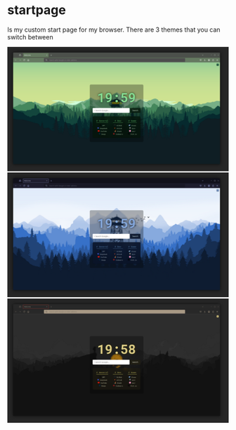 # startpage
Is my custom start page for my browser. There are 3 themes that you can switch between

<img src="./assets/screengreen" />

<img src="./assets/screenblue" />

<img src="./assets/screengruvbox" />
